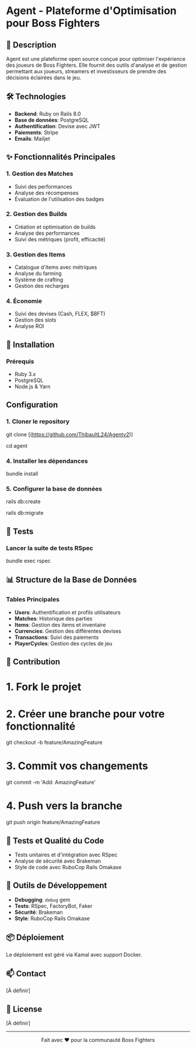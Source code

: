 # Agent - Plateforme d'Optimisation pour Boss Fighters

## 📝 Description
Agent est une plateforme open source conçue pour optimiser l'expérience des joueurs de Boss Fighters. Elle fournit des outils d'analyse et de gestion permettant aux joueurs, streamers et investisseurs de prendre des décisions éclairées dans le jeu.

## 🛠️ Technologies
- **Backend**: Ruby on Rails 8.0
- **Base de données**: PostgreSQL
- **Authentification**: Devise avec JWT
- **Paiements**: Stripe
- **Emails**: Mailjet

## ✨ Fonctionnalités Principales

### 1. Gestion des Matches
- Suivi des performances
- Analyse des récompenses
- Évaluation de l'utilisation des badges

### 2. Gestion des Builds
- Création et optimisation de builds
- Analyse des performances
- Suivi des métriques (profit, efficacité)

### 3. Gestion des Items
- Catalogue d'items avec métriques
- Analyse du farming
- Système de crafting
- Gestion des recharges

### 4. Économie
- Suivi des devises (Cash, FLEX, $BFT)
- Gestion des slots
- Analyse ROI

## 🚀 Installation

### Prérequis
- Ruby 3.x
- PostgreSQL
- Node.js & Yarn

## Configuration

### 1.  Cloner le repository

git clone [(https://github.com/ThibaultL24/Agentv2)]

cd agent

### 4.  Installer les dépendances

bundle install

### 5. Configurer la base de données

rails db:create

rails db:migrate

## 🧪 Tests

### Lancer la suite de tests RSpec

bundle exec rspec


## 📊 Structure de la Base de Données

### Tables Principales
- **Users**: Authentification et profils utilisateurs
- **Matches**: Historique des parties
- **Items**: Gestion des items et inventaire
- **Currencies**: Gestion des différentes devises
- **Transactions**: Suivi des paiements
- **PlayerCycles**: Gestion des cycles de jeu

## 🤝 Contribution

# 1. Fork le projet

# 2. Créer une branche pour votre fonctionnalité

git checkout -b feature/AmazingFeature

# 3. Commit vos changements

git commit -m 'Add: AmazingFeature'

# 4. Push vers la branche

git push origin feature/AmazingFeature


## 📝 Tests et Qualité du Code

- Tests unitaires et d'intégration avec RSpec
- Analyse de sécurité avec Brakeman
- Style de code avec RuboCop Rails Omakase

## 🔧 Outils de Développement

- **Debugging**: `debug` gem
- **Tests**: RSpec, FactoryBot, Faker
- **Sécurité**: Brakeman
- **Style**: RuboCop Rails Omakase

## 📦 Déploiement

Le déploiement est géré via Kamal avec support Docker.

## 📫 Contact

[À définir]

## 📄 License

[À définir]

---

<p align="center">
  Fait avec ❤️ pour la communauté Boss Fighters
</p>
